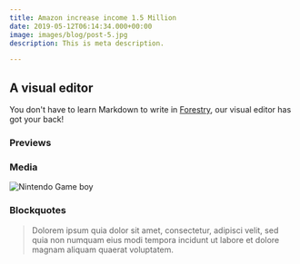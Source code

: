 ```yaml
---
title: Amazon increase income 1.5 Million
date: 2019-05-12T06:14:34.000+00:00
image: images/blog/post-5.jpg
description: This is meta description.

---
```

## A visual editor

You don't have to learn Markdown to write in [Forestry](), our visual editor has got your back!

### Previews

### Media

![Nintendo Game boy](/images/portfolio/item-2.png)

### Blockquotes

> Dolorem ipsum quia dolor sit amet, consectetur, adipisci velit, sed quia non numquam eius modi tempora incidunt ut labore et dolore magnam aliquam quaerat voluptatem.